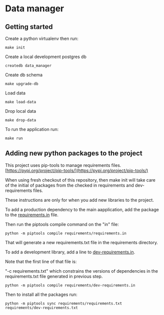 # Data manager

## Getting started

Create a python virtualenv then run:

    make init

Create a local development postgres db

    createdb data_manager

Create db schema

    make upgrade-db

Load data

    make load-data

Drop local data

    make drop-data

To run the application run:

    make run

## Adding new python packages to the project

This project uses pip-tools to manage requirements files. [https://pypi.org/project/pip-tools/](https://pypi.org/project/pip-tools/)

When using fresh checkout of this repository, then make init will take care of the initial of packages from the checked
in requirements and dev-requirements files.

These instructions are only for when you add new libraries to the project.

To add a production dependency to the main aapplication, add the package to the [requirements.in](requirements.in)
file.

Then run the piptools compile command on the "in" file:

    python -m piptools compile requirements/requirements.in

That will generate a new requirements.txt file in the requirements directory.


To add a development library, add a line to [dev-requirements.in](dev-requirements.in).

Note that the first line of that file is:

"-c requirements.txt" which constrains the versions of dependencies in the requirements.txt file generated in previous step.

    python -m piptools compile requirements/dev-requirements.in

Then to install all the packages run:

    python -m piptools sync requirements/requirements.txt requirements/dev-requirements.txt
